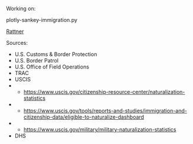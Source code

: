 

Working on:

   plotly-sankey-immigration.py

[Rattner](docs/Rattner_11_16_CHART1.png)

Sources:

* U.S. Customs & Border Protection
* U.S. Border Patrol
* U.S. Office of Field Operations
* TRAC
* USCIS
* * https://www.uscis.gov/citizenship-resource-center/naturalization-statistics
* * https://www.uscis.gov/tools/reports-and-studies/immigration-and-citizenship-data/eligible-to-naturalize-dashboard
* * https://www.uscis.gov/military/military-naturalization-statistics
* DHS 


